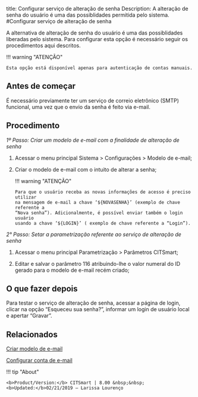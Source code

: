 title: Configurar serviço de alteração de senha
Description: A alteração de senha do usuário é uma das possiblidades permitida pelo sistema.  
#Configurar serviço de alteração de senha

A alternativa de alteração de senha do usuário é uma das possiblidades liberadas pelo sistema. Para configurar esta opção é necessário seguir os procedimentos aqui descritos.

!!! warning "ATENÇÃO"

    Esta opção está disponível apenas para autenticação de contas manuais.

Antes de começar
----------------

É necessário previamente ter um serviço de correio eletrônico (SMTP) funcional, uma vez que o envio da senha é feito via e-mail.

Procedimento
------------

*1º Passo: Criar um modelo de e-mail com a finalidade de alteração de senha*

1.  Acessar o menu principal Sistema \> Configurações \> Modelo de e-mail;

2.  Criar o modelo de e-mail com o intuito de alterar a senha;

    !!! warning "ATENÇÃO"

        Para que o usuário receba as novas informações de acesso é preciso utilizar
        na mensagem de e-mail a chave ‘${NOVASENHA}’ (exemplo de chave referente a
        “Nova senha”). Adicionalmente, é possível enviar também o login usuário
        usando a chave ‘${LOGIN}’ ( exemplo de chave referente a “Login”).  

*2° Passo: Setar a parametrização referente ao serviço de alteração de senha*

1.  Acessar o menu principal Parametrização \> Parâmetros CITSmart;

2.  Editar e salvar o parâmetro 116 atribuindo-lhe o valor numeral do ID gerado
    para o modelo de e-mail recém criado;

O que fazer depois
------------------

Para testar o serviço de alteração de senha, acessar a página de login, clicar na opção “Esqueceu sua senha?”, informar um login de usuário
local e apertar “Gravar”.

## Relacionados

[Criar modelo de e-mail][1]

[Configurar conta de e-mail][2]

!!! tip "About"

    <b>Product/Version:</b> CITSmart | 8.00 &nbsp;&nbsp;
    <b>Updated:</b>02/21/2019 – Larissa Lourenço

[1]:/pt-br/citsmart-platform-8/platform-administration/email-settings/email-templates-configure-email-template.html
[2]:/pt-br/citsmart-platform-8/platform-administration/email-settings/configuration.html
